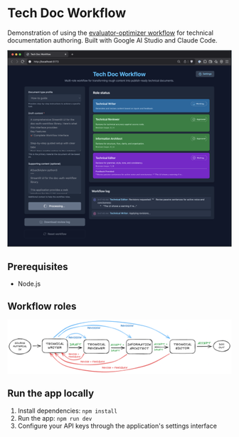 # Tech Doc Workflow

Demonstration of using the [evaluator-optimizer workflow](https://www.anthropic.com/engineering/building-effective-agents#workflow-evaluator-optimizer) for technical documentation authoring. Built with Google AI Studio and Claude Code.

![Web browser showing the main page of the Tech Doc Workflow app during a doc authoring and revision run. The Technical Editor role is in the Waiting state while the Technical Writer integrates the Editor's feedback.](./media/workflow-ui-01-main-page.png)

## Prerequisites

- Node.js

## Workflow roles

![Diagram of the draft revision and feedback flow between the technical writer, technical reviewer, information architect, and technical editor workflow roles](./media/workflow-diagram.png)

## Run the app locally

1. Install dependencies: `npm install`
2. Run the app: `npm run dev`
3. Configure your API keys through the application's settings interface
